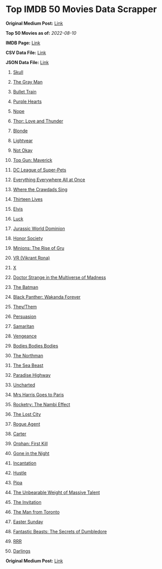 # Top IMDB 50 Movies Data Scrapper

**Original Medium Post:** [Link](https://medium.com/@nishantsahoo/which-movie-should-i-watch-5c83a3c0f5b1) 

**Top 50 Movies as of:** _2022-08-10_

**IMDB Page:** [Link](http://www.imdb.com/search/title?release_date=2022,2022&title_type=feature)

**CSV Data File:** [Link](/Data/data.csv)

**JSON Data File:** [Link](/Data/data.json)

1. [Skull](https://www.imdb.com/title/tt11866324/?ref_=adv_li_tt)

2. [The Gray Man](https://www.imdb.com/title/tt1649418/?ref_=adv_li_tt)

3. [Bullet Train](https://www.imdb.com/title/tt12593682/?ref_=adv_li_tt)

4. [Purple Hearts](https://www.imdb.com/title/tt4614584/?ref_=adv_li_tt)

5. [Nope](https://www.imdb.com/title/tt10954984/?ref_=adv_li_tt)

6. [Thor: Love and Thunder](https://www.imdb.com/title/tt10648342/?ref_=adv_li_tt)

7. [Blonde](https://www.imdb.com/title/tt1655389/?ref_=adv_li_tt)

8. [Lightyear](https://www.imdb.com/title/tt10298810/?ref_=adv_li_tt)

9. [Not Okay](https://www.imdb.com/title/tt14814040/?ref_=adv_li_tt)

10. [Top Gun: Maverick](https://www.imdb.com/title/tt1745960/?ref_=adv_li_tt)

11. [DC League of Super-Pets](https://www.imdb.com/title/tt8912936/?ref_=adv_li_tt)

12. [Everything Everywhere All at Once](https://www.imdb.com/title/tt6710474/?ref_=adv_li_tt)

13. [Where the Crawdads Sing](https://www.imdb.com/title/tt9411972/?ref_=adv_li_tt)

14. [Thirteen Lives](https://www.imdb.com/title/tt12262116/?ref_=adv_li_tt)

15. [Elvis](https://www.imdb.com/title/tt3704428/?ref_=adv_li_tt)

16. [Luck](https://www.imdb.com/title/tt7214954/?ref_=adv_li_tt)

17. [Jurassic World Dominion](https://www.imdb.com/title/tt8041270/?ref_=adv_li_tt)

18. [Honor Society](https://www.imdb.com/title/tt16491324/?ref_=adv_li_tt)

19. [Minions: The Rise of Gru](https://www.imdb.com/title/tt5113044/?ref_=adv_li_tt)

20. [VR (Vikrant Rona)](https://www.imdb.com/title/tt12015102/?ref_=adv_li_tt)

21. [X](https://www.imdb.com/title/tt13560574/?ref_=adv_li_tt)

22. [Doctor Strange in the Multiverse of Madness](https://www.imdb.com/title/tt9419884/?ref_=adv_li_tt)

23. [The Batman](https://www.imdb.com/title/tt1877830/?ref_=adv_li_tt)

24. [Black Panther: Wakanda Forever](https://www.imdb.com/title/tt9114286/?ref_=adv_li_tt)

25. [They/Them](https://www.imdb.com/title/tt14502344/?ref_=adv_li_tt)

26. [Persuasion](https://www.imdb.com/title/tt13456318/?ref_=adv_li_tt)

27. [Samaritan](https://www.imdb.com/title/tt5500218/?ref_=adv_li_tt)

28. [Vengeance](https://www.imdb.com/title/tt11976532/?ref_=adv_li_tt)

29. [Bodies Bodies Bodies](https://www.imdb.com/title/tt8110652/?ref_=adv_li_tt)

30. [The Northman](https://www.imdb.com/title/tt11138512/?ref_=adv_li_tt)

31. [The Sea Beast](https://www.imdb.com/title/tt9288046/?ref_=adv_li_tt)

32. [Paradise Highway](https://www.imdb.com/title/tt7469828/?ref_=adv_li_tt)

33. [Uncharted](https://www.imdb.com/title/tt1464335/?ref_=adv_li_tt)

34. [Mrs Harris Goes to Paris](https://www.imdb.com/title/tt5151570/?ref_=adv_li_tt)

35. [Rocketry: The Nambi Effect](https://www.imdb.com/title/tt9263550/?ref_=adv_li_tt)

36. [The Lost City](https://www.imdb.com/title/tt13320622/?ref_=adv_li_tt)

37. [Rogue Agent](https://www.imdb.com/title/tt9731386/?ref_=adv_li_tt)

38. [Carter](https://www.imdb.com/title/tt21237030/?ref_=adv_li_tt)

39. [Orphan: First Kill](https://www.imdb.com/title/tt11851548/?ref_=adv_li_tt)

40. [Gone in the Night](https://www.imdb.com/title/tt15426294/?ref_=adv_li_tt)

41. [Incantation](https://www.imdb.com/title/tt18968540/?ref_=adv_li_tt)

42. [Hustle](https://www.imdb.com/title/tt8009428/?ref_=adv_li_tt)

43. [Pipa](https://www.imdb.com/title/tt15943258/?ref_=adv_li_tt)

44. [The Unbearable Weight of Massive Talent](https://www.imdb.com/title/tt11291274/?ref_=adv_li_tt)

45. [The Invitation](https://www.imdb.com/title/tt12873562/?ref_=adv_li_tt)

46. [The Man from Toronto](https://www.imdb.com/title/tt11671006/?ref_=adv_li_tt)

47. [Easter Sunday](https://www.imdb.com/title/tt11952606/?ref_=adv_li_tt)

48. [Fantastic Beasts: The Secrets of Dumbledore](https://www.imdb.com/title/tt4123432/?ref_=adv_li_tt)

49. [RRR](https://www.imdb.com/title/tt8178634/?ref_=adv_li_tt)

50. [Darlings](https://www.imdb.com/title/tt14152140/?ref_=adv_li_tt)

**Original Medium Post:** [Link](https://medium.com/@nishantsahoo/which-movie-should-i-watch-5c83a3c0f5b1) 
